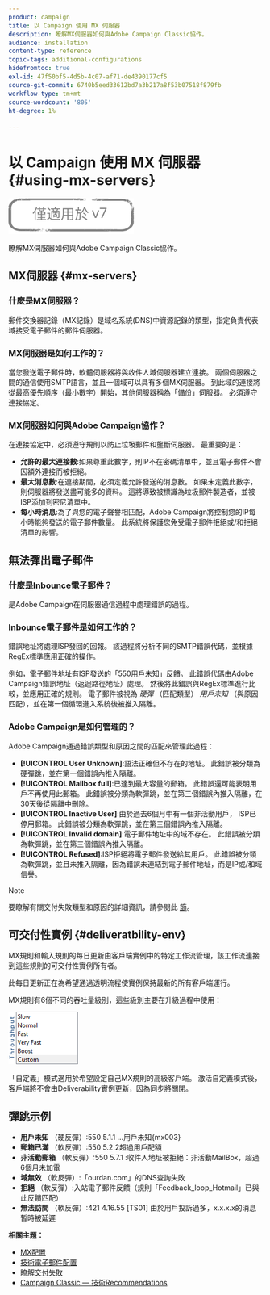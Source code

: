 ```yaml
---
product: campaign
title: 以 Campaign 使用 MX 伺服器
description: 瞭解MX伺服器如何與Adobe Campaign Classic協作。
audience: installation
content-type: reference
topic-tags: additional-configurations
hidefromtoc: true
exl-id: 47f50bf5-4d5b-4c07-af71-de4390177cf5
source-git-commit: 6740b5eed33612bd7a3b217a8f53b07518f879fb
workflow-type: tm+mt
source-wordcount: '805'
ht-degree: 1%

---
```


# 以 Campaign 使用 MX 伺服器 {#using-mx-servers}

![](../../assets/v7-only.svg)

瞭解MX伺服器如何與Adobe Campaign Classic協作。

## MX伺服器 {#mx-servers}

### 什麼是MX伺服器？

郵件交換器記錄（MX記錄）是域名系統(DNS)中資源記錄的類型，指定負責代表域接受電子郵件的郵件伺服器。

### MX伺服器是如何工作的？

當您發送電子郵件時，軟體伺服器將與收件人域伺服器建立連接。 兩個伺服器之間的通信使用SMTP語言，並且一個域可以具有多個MX伺服器。 到此域的連接將從最高優先順序（最小數字）開始，其他伺服器稱為「備份」伺服器。 必須遵守連接協定。

### MX伺服器如何與Adobe Campaign協作？

在連接協定中，必須遵守規則以防止垃圾郵件和壟斷伺服器。 最重要的是：

* **允許的最大連接數**:如果尊重此數字，則IP不在密碼清單中，並且電子郵件不會因額外連接而被拒絕。
* **最大消息數**:在連接期間，必須定義允許發送的消息數。 如果未定義此數字，則伺服器將發送盡可能多的資料。 這將導致被標識為垃圾郵件製造者，並被ISP添加到密尼清單中。
* **每小時消息**:為了與您的電子聲譽相匹配，Adobe Campaign將控制您的IP每小時能夠發送的電子郵件數量。 此系統將保護您免受電子郵件拒絕或/和拒絕清單的影響。

## 無法彈出電子郵件

### 什麼是Inbounce電子郵件？

是Adobe Campaign在伺服器通信過程中處理錯誤的過程。

### Inbounce電子郵件是如何工作的？

錯誤地址將處理ISP發回的回報。 該過程將分析不同的SMTP錯誤代碼，並根據RegEx標準應用正確的操作。

例如，電子郵件地址有ISP發送的「550用戶未知」反饋。 此錯誤代碼由Adobe Campaign錯誤地址（返迴路徑地址）處理。 然後將此錯誤與RegEx標準進行比較，並應用正確的規則。 電子郵件被視為 *硬彈* （匹配類型） *用戶未知* （與原因匹配），並在第一個循環進入系統後被推入隔離。

### Adobe Campaign是如何管理的？

Adobe Campaign通過錯誤類型和原因之間的匹配來管理此過程：

* **[!UICONTROL User Unknown]**:語法正確但不存在的地址。 此錯誤被分類為硬彈跳，並在第一個錯誤內推入隔離。
* **[!UICONTROL Mailbox full]**:已達到最大容量的郵箱。 此錯誤還可能表明用戶不再使用此郵箱。 此錯誤被分類為軟彈跳，並在第三個錯誤內推入隔離，在30天後從隔離中刪除。
* **[!UICONTROL Inactive User]**:由於過去6個月中有一個非活動用戶， ISP已停用郵箱。 此錯誤被分類為軟彈跳，並在第三個錯誤內推入隔離。
* **[!UICONTROL Invalid domain]**:電子郵件地址中的域不存在。 此錯誤被分類為軟彈跳，並在第三個錯誤內推入隔離。
* **[!UICONTROL Refused]**:ISP拒絕將電子郵件發送給其用戶。 此錯誤被分類為軟彈跳，並且未推入隔離，因為錯誤未連結到電子郵件地址，而是IP或/和域信譽。

>[!NOTE]
>
>要瞭解有關交付失敗類型和原因的詳細資訊，請參閱此 [節](../../delivery/using/understanding-delivery-failures.md#delivery-failure-types-and-reasons)。

## 可交付性實例 {#deliveratbility-env}

MX規則和輸入規則的每日更新由客戶端實例中的特定工作流管理，該工作流連接到這些規則的可交付性實例所有者。

此每日更新正在為希望通過透明流程使實例保持最新的所有客戶端運行。

MX規則有6個不同的吞吐量級別，這些級別主要在升級過程中使用：

![](assets/mx-rules-throughput.png)

「自定義」模式適用於希望設定自己MX規則的高級客戶端。 激活自定義模式後，客戶端將不會由Deliverability實例更新，因為同步將關閉。

## 彈跳示例

* **用戶未知** （硬反彈）:550 5.1.1 ...用戶未知{mx003}
* **郵箱已滿** （軟反彈）:550 5.2.2超過用戶配額
* **非活動郵箱** （軟反彈）:550 5.7.1 :收件人地址被拒絕：非活動MailBox，超過6個月未加電
* **域無效** （軟反彈）:「ourdan.com」的DNS查詢失敗
* **拒絕** （軟反彈）:入站電子郵件反饋（規則「Feedback_loop_Hotmail」已與此反饋匹配）
* **無法訪問** （軟反彈）:421 4.16.55 [TS01] 由於用戶投訴過多，x.x.x.x的消息暫時被延遲

**相關主題：**
* [MX配置](../../installation/using/email-deliverability.md#mx-configuration)
* [技術電子郵件配置](../../installation/using/email-deliverability.md)
* [瞭解交付失敗](../../delivery/using/understanding-delivery-failures.md)
* [Campaign Classic — 技術Recommendations](https://experienceleague.adobe.com/docs/deliverability-learn/deliverability-best-practice-guide/additional-resources/campaign/acc-technical-recommendations.html)
